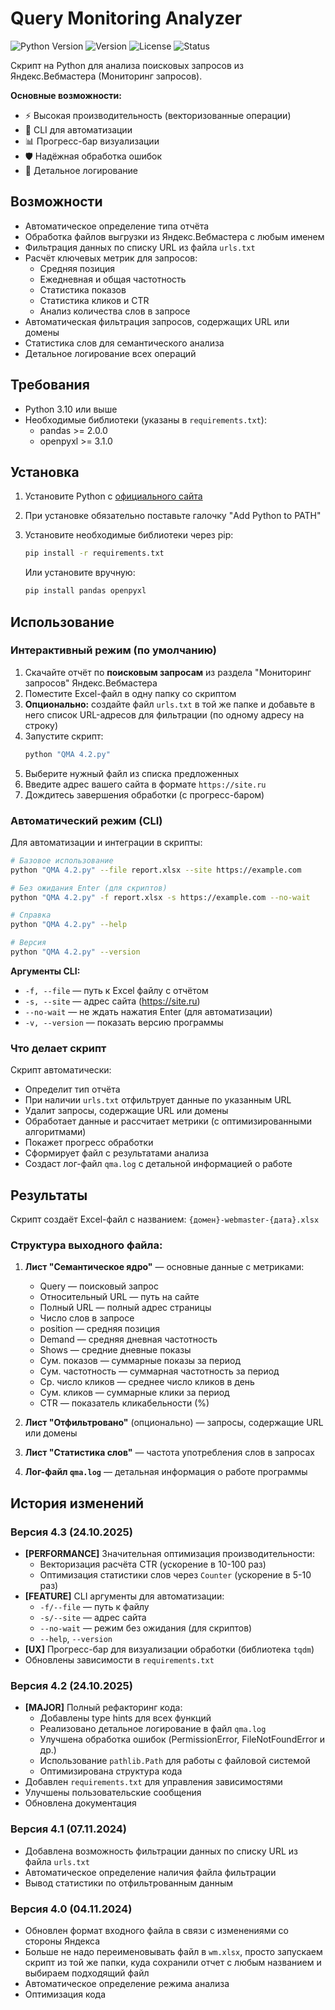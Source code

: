 # Query Monitoring Analyzer

![Python Version](https://img.shields.io/badge/python-3.10%2B-blue)
![Version](https://img.shields.io/badge/version-4.3-green)
![License](https://img.shields.io/badge/license-MIT-blue)
![Status](https://img.shields.io/badge/status-active-success)

Скрипт на Python для анализа поисковых запросов из Яндекс.Вебмастера (Мониторинг запросов).

**Основные возможности:**
- ⚡ Высокая производительность (векторизованные операции)
- 🤖 CLI для автоматизации
- 📊 Прогресс-бар визуализации
- 🛡️ Надёжная обработка ошибок
- 📝 Детальное логирование

## Возможности

- Автоматическое определение типа отчёта
- Обработка файлов выгрузки из Яндекс.Вебмастера с любым именем
- Фильтрация данных по списку URL из файла `urls.txt`
- Расчёт ключевых метрик для запросов:
  - Средняя позиция
  - Ежедневная и общая частотность
  - Статистика показов
  - Статистика кликов и CTR
  - Анализ количества слов в запросе
- Автоматическая фильтрация запросов, содержащих URL или домены
- Статистика слов для семантического анализа
- Детальное логирование всех операций

## Требования

- Python 3.10 или выше
- Необходимые библиотеки (указаны в `requirements.txt`):
  - pandas >= 2.0.0
  - openpyxl >= 3.1.0

## Установка

1. Установите Python с [официального сайта](https://www.python.org/downloads/windows/)
2. При установке обязательно поставьте галочку "Add Python to PATH"
3. Установите необходимые библиотеки через pip:
   ```bash
   pip install -r requirements.txt
   ```
   
   Или установите вручную:
   ```bash
   pip install pandas openpyxl
   ```

## Использование

### Интерактивный режим (по умолчанию)

1. Скачайте отчёт по **поисковым запросам** из раздела "Мониторинг запросов" Яндекс.Вебмастера
2. Поместите Excel-файл в одну папку со скриптом
3. **Опционально:** создайте файл `urls.txt` в той же папке и добавьте в него список URL-адресов для фильтрации (по одному адресу на строку)
4. Запустите скрипт: 
   ```bash
   python "QMA 4.2.py"
   ```
5. Выберите нужный файл из списка предложенных
6. Введите адрес вашего сайта в формате `https://site.ru`
7. Дождитесь завершения обработки (с прогресс-баром)

### Автоматический режим (CLI)

Для автоматизации и интеграции в скрипты:

```bash
# Базовое использование
python "QMA 4.2.py" --file report.xlsx --site https://example.com

# Без ожидания Enter (для скриптов)
python "QMA 4.2.py" -f report.xlsx -s https://example.com --no-wait

# Справка
python "QMA 4.2.py" --help

# Версия
python "QMA 4.2.py" --version
```

**Аргументы CLI:**
- `-f, --file` — путь к Excel файлу с отчётом
- `-s, --site` — адрес сайта (https://site.ru)
- `--no-wait` — не ждать нажатия Enter (для автоматизации)
- `-v, --version` — показать версию программы

### Что делает скрипт

Скрипт автоматически:
- Определит тип отчёта
- При наличии `urls.txt` отфильтрует данные по указанным URL
- Удалит запросы, содержащие URL или домены
- Обработает данные и рассчитает метрики (с оптимизированными алгоритмами)
- Покажет прогресс обработки
- Сформирует файл с результатами анализа
- Создаст лог-файл `qma.log` с детальной информацией о работе

## Результаты

Скрипт создаёт Excel-файл с названием: `{домен}-webmaster-{дата}.xlsx`

### Структура выходного файла:

1. **Лист "Семантическое ядро"** — основные данные с метриками:
   - Query — поисковый запрос
   - Относительный URL — путь на сайте
   - Полный URL — полный адрес страницы
   - Число слов в запросе
   - position — средняя позиция
   - Demand — средняя дневная частотность
   - Shows — средние дневные показы
   - Сум. показов — суммарные показы за период
   - Сум. частотность — суммарная частотность за период
   - Ср. число кликов — среднее число кликов в день
   - Сум. кликов — суммарные клики за период
   - CTR — показатель кликабельности (%)

2. **Лист "Отфильтровано"** (опционально) — запросы, содержащие URL или домены

3. **Лист "Статистика слов"** — частота употребления слов в запросах

4. **Лог-файл `qma.log`** — детальная информация о работе программы

## История изменений

### Версия 4.3 (24.10.2025)
- **[PERFORMANCE]** Значительная оптимизация производительности:
  - Векторизация расчёта CTR (ускорение в 10-100 раз)
  - Оптимизация статистики слов через `Counter` (ускорение в 5-10 раз)
- **[FEATURE]** CLI аргументы для автоматизации:
  - `-f/--file` — путь к файлу
  - `-s/--site` — адрес сайта
  - `--no-wait` — режим без ожидания (для скриптов)
  - `--help`, `--version`
- **[UX]** Прогресс-бар для визуализации обработки (библиотека `tqdm`)
- Обновлены зависимости в `requirements.txt`

### Версия 4.2 (24.10.2025)
- **[MAJOR]** Полный рефакторинг кода:
  - Добавлены type hints для всех функций
  - Реализовано детальное логирование в файл `qma.log`
  - Улучшена обработка ошибок (PermissionError, FileNotFoundError и др.)
  - Использование `pathlib.Path` для работы с файловой системой
  - Оптимизирована структура кода
- Добавлен `requirements.txt` для управления зависимостями
- Улучшены пользовательские сообщения
- Обновлена документация

### Версия 4.1 (07.11.2024)
- Добавлена возможность фильтрации данных по списку URL из файла `urls.txt`
- Автоматическое определение наличия файла фильтрации
- Вывод статистики по отфильтрованным данным

### Версия 4.0 (04.11.2024)
- Обновлен формат входного файла в связи с изменениями со стороны Яндекса
- Больше не надо переименовывать файл в `wm.xlsx`, просто запускаем скрипт из той же папки, куда сохранили отчет с любым названием и выбираем подходящий файл
- Автоматическое определение режима анализа
- Оптимизация кода
